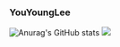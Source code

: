 ### YouYoungLee
![Anurag's GitHub stats](https://github-readme-stats.vercel.app/api?username=YouYoungLee&show_icons=true&theme=radical)
 <img src="https://img.shields.io/badge/Spring-6DB33F?style=flat&logo=TypeScript&logoColor=white"/>
<!--
**YouYoungLee/YouYoungLee** is a ✨ _special_ ✨ repository because its `README.md` (this file) appears on your GitHub profile.

Here are some ideas to get you started:

- 🔭 I’m currently working on ...
- 🌱 I’m currently learning ...
- 👯 I’m looking to collaborate on ...
- 🤔 I’m looking for help with ...
- 💬 Ask me about ...
- 📫 How to reach me: ...
- 😄 Pronouns: ...
- ⚡ Fun fact: ...
-->
